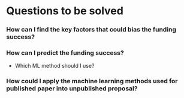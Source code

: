 # Questions to be solved

### How can I find the key factors that could bias the funding success?
### How can I predict the funding success?
- Which ML method should I use?
### How could I apply the machine learning methods used for published paper into unpublished proposal?
